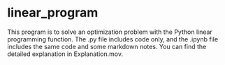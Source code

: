 # linear_program
This program is to solve an optimization problem with the Python linear programming function. The .py file includes code only, and the .ipynb file includes the same code and some markdown notes. You can find the detailed explanation in Explanation.mov. 
